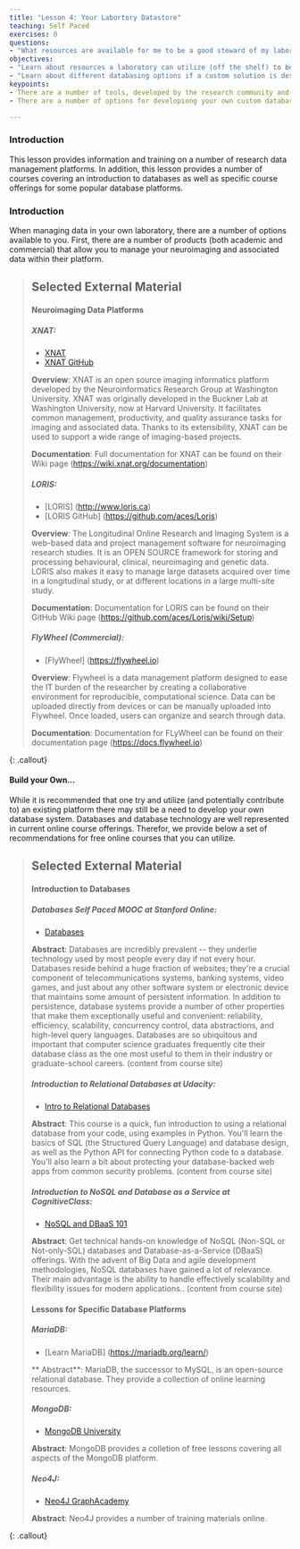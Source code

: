 ```yaml
---
title: "Lesson 4: Your Labortory Datastore"
teaching: Self Paced
exercises: 0
questions:
- "What resources are available for me to be a good steward of my laboratory's data"
objectives:
- "Learn about resources a laboratory can utilize (off the shelf) to be a good steward of their data"
- "Learn about different databasing options if a custom solution is desired"
keypoints:
- There are a number of tools, developed by the research community and also by companies, to assist in stewardship of laboratory data.
- There are a number of options for developiong your own custom database solution.

---
```


### Introduction

This lesson provides information and training on a number of research data management platforms.  In addition, this lesson provides a number of courses covering an introduction to databases as well as specific course offerings for some popular database platforms.

### Introduction

When managing data in your own laboratory, there are a number of options available to you.  First, there are a number of products (both academic and commercial) that allow you to manage your neuroimaging and associated data within their platform.

> ## Selected External Material
> #### Neuroimaging Data Platforms
> ##### XNAT:
>
>   - [XNAT](https://www.xnat.org)
>   - [XNAT GitHub](https://github.com/NrgXnat)
>
> **Overview**: XNAT is an open source imaging informatics platform developed by the Neuroinformatics Research Group at Washington University. XNAT was originally developed in the Buckner Lab at Washington University, now at Harvard University. It facilitates common management, productivity, and quality assurance tasks for imaging and associated data. Thanks to its extensibility, XNAT can be used to support a wide range of imaging-based projects.
>
> **Documentation**: Full documentation for XNAT can be found on their Wiki page (https://wiki.xnat.org/documentation)
>
> ##### LORIS:
>
>  - [LORIS] (http://www.loris.ca)
>  - [LORIS GitHub] (https://github.com/aces/Loris)
>
> **Overview**: The Longitudinal Online Research and Imaging System is a web-based data and project management software for neuroimaging research studies. It is an OPEN SOURCE framework for storing and processing behavioural, clinical, neuroimaging and genetic data. LORIS also makes it easy to manage large datasets acquired over time in a longitudinal study, or at different locations in a large multi-site study.
>
> **Documentation**: Documentation for LORIS can be found on their GitHub Wiki page (https://github.com/aces/Loris/wiki/Setup)
>
> ##### FlyWheel (Commercial):
>
>  - [FlyWheel] (https://flywheel.io)
>
> **Overview**: Flywheel is a data management platform designed to ease the IT burden of the researcher by creating a collaborative environment for reproducible, computational science. Data can be uploaded directly from devices or can be manually uploaded into Flywheel. Once loaded, users can organize and search through data.
>
> **Documentation**: Documentation for FLyWheel can be found on their documentation page (https://docs.flywheel.io)
>
{: .callout}

#### Build your Own...

While it is recommended that one try and utilize (and potentially contribute to) an existing platform there may still be a need to develop your own database system.  Databases and database technology are well represented in current online course offerings.  Therefor, we provide below a set of recommendations for free online courses that you can utilize.

> ## Selected External Material
> #### Introduction to Databases
> ##### Databases Self Paced MOOC at Stanford Online:
>
>   - [Databases](http://online.stanford.edu/course/databases-self-paced)
>
> **Abstract**: Databases are incredibly prevalent -- they underlie technology used by most people every day if not every hour. Databases reside behind a huge fraction of websites; they're a crucial component of telecommunications systems, banking systems, video games, and just about any other software system or electronic device that maintains some amount of persistent information. In addition to persistence, database systems provide a number of other properties that make them exceptionally useful and convenient: reliability, efficiency, scalability, concurrency control, data abstractions, and high-level query languages. Databases are so ubiquitous and important that computer science graduates frequently cite their database class as the one most useful to them in their industry or graduate-school careers. (content from course site)
>
> ##### Introduction to Relational Databases at Udacity:
>
>   - [Intro to Relational Databases](https://www.udacity.com/course/intro-to-relational-databases--ud197)
>
> **Abstract**: This course is a quick, fun introduction to using a relational database from your code, using examples in Python. You'll learn the basics of SQL (the Structured Query Language) and database design, as well as the Python API for connecting Python code to a database. You'll also learn a bit about protecting your database-backed web apps from common security problems. (content from course site)
>
> ##### Introduction to NoSQL and Database as a Service at CognitiveClass:
>
>   - [NoSQL and DBaaS 101](https://cognitiveclass.ai/courses/introduction-nosql-dbaas/)
>
> **Abstract**: Get technical hands-on knowledge of NoSQL (Non-SQL or Not-only-SQL) databases and Database-as-a-Service (DBaaS) offerings. With the advent of Big Data and agile development methodologies, NoSQL  databases have gained a lot of relevance. Their main advantage is the ability to handle effectively scalability and flexibility issues for modern applications.. (content from course site)
>
> #### Lessons for Specific Database Platforms
> ##### MariaDB:
>
>   - [Learn MariaDB] (https://mariadb.org/learn/)
>
> ** Abstract**: MariaDB, the successor to MySQL, is an open-source relational database.  They provide a collection of online learning resources.
>
> ##### MongoDB:
>
>   - [MongoDB University](https://university.mongodb.com)
>
> **Abstract**: MongoDB provides a colletion of free lessons covering all aspects of the MongoDB platform.
>
> ##### Neo4J:
>
>   - [Neo4J GraphAcademy](https://neo4j.com/graphacademy/online-training/)
>
> **Abstract**: Neo4J provides a number of training materials online.
>
{: .callout}
